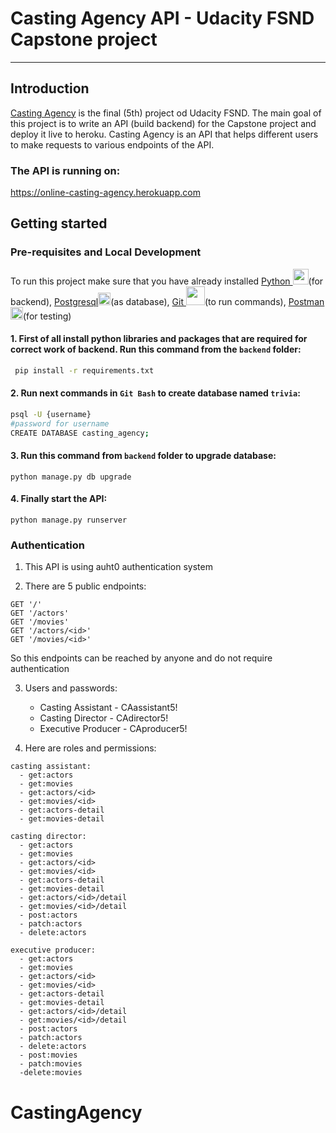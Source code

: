 # Casting Agency API - Udacity FSND Capstone project
------------------------------------------------------------------------
## Introduction

<a href="https://online-casting-agency.herokuapp.com">Casting Agency</a> is the final (5th) project od Udacity FSND. The main goal of this project is to write an API (build backend) for the Capstone project and deploy it live to heroku.
Casting Agency is an API that helps different users to make requests to various endpoints of the API.

### The API is running on:

 https://online-casting-agency.herokuapp.com



## Getting started

### Pre-requisites and Local Development

To run this project make sure that you have already installed <a href="python.org">Python <img style="width: 25px; height: 25px" src="https://icons.iconarchive.com/icons/cornmanthe3rd/plex/16/Other-python-icon.png"/></a>(for backend), 
<a href="postgresql.org">Postgresql<img style="width: 20px; height: 20px" src="https://cdn.iconscout.com/icon/free/png-64/postgresql-3521647-2945091.png"></a>(as database), <a href="git-scm.com">Git <img style="width: 30px; height: 30px" src="https://cdn.iconscout.com/icon/free/png-64/git-17-1175218.png"></a>(to run commands), <a href="getpostman.com">Postman <img style="width: 20px; height: 20px" src="https://cdn.iconscout.com/icon/free/png-64/postman-3628992-3030217.png"></a>(for testing)

#### 1. First of all install python libraries and packages that are required for correct work of backend. Run this command from the `backend` folder:

```bash
 pip install -r requirements.txt
```

#### 2. Run next commands in `Git Bash` to create database named `trivia`:

```bash
psql -U {username}
#password for username
CREATE DATABASE casting_agency;
```

#### 3. Run this command from `backend` folder to upgrade database:

```
python manage.py db upgrade
```

#### 4. Finally start the API:

```
python manage.py runserver
```


### Authentication 

 1. This API is using auht0 authentication system

 2. There are 5 public endpoints:

  ```
  GET '/'
  GET '/actors'
  GET '/movies'
  GET '/actors/<id>'
  GET '/movies/<id>'
  ```
 So this endpoints can be reached by anyone and do not require authentication

 3. Users and passwords:
      - Casting Assistant   - CAassistant5!
      - Casting Director    - CAdirector5! 
      - Executive Producer - CAproducer5! 

 4. Here are roles and permissions:

  ```
  casting assistant:
    - get:actors
    - get:movies
    - get:actors/<id>
    - get:movies/<id>
    - get:actors-detail
    - get:movies-detail

  casting director:
    - get:actors
    - get:movies
    - get:actors/<id>
    - get:movies/<id>
    - get:actors-detail
    - get:movies-detail
    - get:actors/<id>/detail
    - get:movies/<id>/detail
    - post:actors
    - patch:actors
    - delete:actors

  executive producer:
    - get:actors
    - get:movies
    - get:actors/<id>
    - get:movies/<id>
    - get:actors-detail
    - get:movies-detail
    - get:actors/<id>/detail
    - get:movies/<id>/detail
    - post:actors
    - patch:actors
    - delete:actors
    - post:movies
    - patch:movies
    -delete:movies

  ```






# CastingAgency
